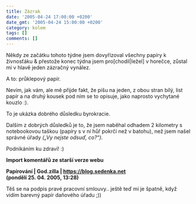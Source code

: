 ```yaml
---
title: Zázrak
date: '2005-04-24 17:00:00 +0200'
date_gmt: '2005-04-24 15:00:00 +0200'
category: kolem
tags: []
comments: []
---
```

<p>Někdy ze začátku tohoto týdne jsem dovyřizoval všechny papíry k živnosťáku
&amp; přestože konec týdna jsem pro[chodil|ležel] v horečce, zůstal mi v hlavě
jeden zázračný vynález.</p>
<p>A to: průklepový papír.</p>
<p>Nevím, jak vám, ale mě přijde fakt, že píšu na jeden, z obou stran bílý,
list papír a na druhý kousek pod ním se to opisuje, jako naprosto vychytané
kouzlo :).</p>
<p>To je ukázka dobrého důsledku byrokracie.</p>
<p>Dalším z dobrých důsledků je to, že jsem naběhal odhadem 2 kilometry
s notebookovou taškou (papíry s v ní hůř pokrčí než v batohu), než jsem
našel správné úřady <em>(&bdquo;Vy nejste odsuď, co?&ldquo;).</em></p>
<p>Podnikáním ku zdraví! :)</p>
<div class="import-komentaru">
<p><strong>Import komentářů ze starší verze webu</strong></p>
<div class="comment">
<p style="font-weight:bold"><span class="compredmet">Papírování</span> | <span class="comname">God.zilla</span> |  <a href="https://blog.sedenka.net">https://blog.sedenka.net</a> (pondělí&nbsp;25.&nbsp;04.&nbsp;2005,&nbsp;13:28)</p>
<p>Těš se na podpis pravé pracovní smlouvy.. ještě teď mi je špatně, když vidím barevný papír daňového úřadu ;)) </p>
</div>
</div>
